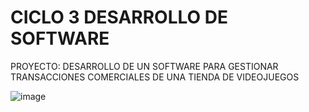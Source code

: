 # CICLO 3 DESARROLLO DE SOFTWARE
PROYECTO: DESARROLLO DE UN SOFTWARE PARA GESTIONAR TRANSACCIONES COMERCIALES DE UNA TIENDA DE VIDEOJUEGOS


![image](https://user-images.githubusercontent.com/90370129/132961571-8de8c33e-3034-4c8c-b68b-d0a8b2a5fa43.png)


